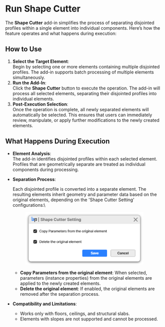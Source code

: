 # Run Shape Cutter

The **Shape Cutter** add-in simplifies the process of separating disjointed profiles within a single element into individual components. Here’s how the feature operates and what happens during execution:

## **How to Use**

1. **Select the Target Element**:\
   Begin by selecting one or more elements containing multiple disjointed profiles. The add-in supports batch processing of multiple elements simultaneously.
2. **Run the Add-In**:\
   Click the **Shape Cutter** button to execute the operation. The add-in will process all selected elements, separating their disjointed profiles into individual elements.
3. **Post-Execution Selection**:\
   Once the operation is complete, all newly separated elements will automatically be selected. This ensures that users can immediately review, manipulate, or apply further modifications to the newly created elements.

## **What Happens During Execution**

* **Element Analysis**:\
  The add-in identifies disjointed profiles within each selected element. Profiles that are geometrically separate are treated as individual components during processing.
*   **Separation Process**:

    Each disjointed profile is converted into a separate element. The resulting elements inherit geometry and parameter data based on the original elements, depending on the 'Shape Cutter Setting' configurations:\


    <figure><img src="../../.gitbook/assets/image (2).png" alt="" width="375"><figcaption></figcaption></figure>

    * **Copy Parameters from the original element**: When selected, parameters (instance properties) from the original elements are applied to the newly created elements.
    * **Delete the original element**: If enabled, the original elements are removed after the separation process.


* **Compatibility and Limitations**:
  * Works only with floors, ceilings, and structural slabs.
  * Elements with slopes are not supported and cannot be processed.
